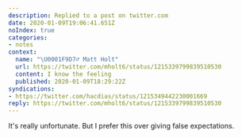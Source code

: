 ```yaml
---
description: Replied to a post on twitter.com
date: 2020-01-09T19:06:41.651Z
noIndex: true
categories:
- notes
context:
  name: "\U0001F9D7‍♂️ Matt Holt"
  url: https://twitter.com/mholt6/status/1215339799839510530
  content: I know the feeling
  published: 2020-01-09T18:29:22Z
syndications:
- https://twitter.com/hacdias/status/1215349442230001669
reply: https://twitter.com/mholt6/status/1215339799839510530
---
```


It's really unfortunate. But I prefer this over giving false expectations.
